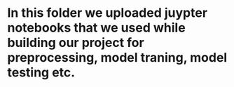 # In this folder we uploaded juypter notebooks that we used while building our project for preprocessing, model traning, model testing etc.
